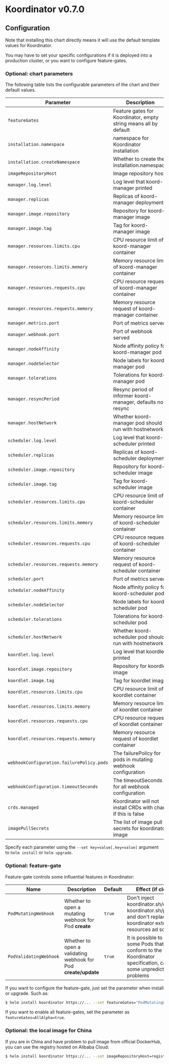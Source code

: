 # Koordinator v0.7.0

## Configuration

Note that installing this chart directly means it will use the default template values for Koordinator.

You may have to set your specific configurations if it is deployed into a production cluster, or you want to configure feature-gates.

### Optional: chart parameters

The following table lists the configurable parameters of the chart and their default values.

| Parameter                                 | Description                                                      | Default                         |
| ----------------------------------------- | ---------------------------------------------------------------- |---------------------------------|
| `featureGates`                            | Feature gates for Koordinator, empty string means all by default | ` `                             |
| `installation.namespace`                  | namespace for Koordinator installation                           | `koordinator-system`            |
| `installation.createNamespace`            | Whether to create the installation.namespace                     | `true`                          |
| `imageRepositoryHost`                     | Image repository host                                            | `ghcr.io`                       |
| `manager.log.level`                       | Log level that koord-manager printed                             | `4`                             |
| `manager.replicas`                        | Replicas of koord-manager deployment                             | `2`                             |
| `manager.image.repository`                | Repository for koord-manager image                               | `koordinatorsh/koord-manager`   |
| `manager.image.tag`                       | Tag for koord-manager image                                      | `v0.7.0`                        |
| `manager.resources.limits.cpu`            | CPU resource limit of koord-manager container                    | `1000m`                         |
| `manager.resources.limits.memory`         | Memory resource limit of koord-manager container                 | `1Gi`                           |
| `manager.resources.requests.cpu`          | CPU resource request of koord-manager container                  | `500m`                          |
| `manager.resources.requests.memory`       | Memory resource request of koord-manager container               | `256Mi`                         |
| `manager.metrics.port`                    | Port of metrics served                                           | `8080`                          |
| `manager.webhook.port`                    | Port of webhook served                                           | `9443`                          |
| `manager.nodeAffinity`                    | Node affinity policy for koord-manager pod                       | `{}`                            |
| `manager.nodeSelector`                    | Node labels for koord-manager pod                                | `{}`                            |
| `manager.tolerations`                     | Tolerations for koord-manager pod                                | `[]`                            |
| `manager.resyncPeriod`                    | Resync period of informer koord-manager, defaults no resync      | `0`                             |
| `manager.hostNetwork`                     | Whether koord-manager pod should run with hostnetwork            | `false`                         |
| `scheduler.log.level`                     | Log level that koord-scheduler printed                           | `4`                             |
| `scheduler.replicas`                      | Replicas of koord-scheduler deployment                           | `2`                             |
| `scheduler.image.repository`              | Repository for koord-scheduler image                             | `koordinatorsh/koord-scheduler` |
| `scheduler.image.tag`                     | Tag for koord-scheduler image                                    | `v0.7.0`                        |
| `scheduler.resources.limits.cpu`          | CPU resource limit of koord-scheduler container                  | `1000m`                         |
| `scheduler.resources.limits.memory`       | Memory resource limit of koord-scheduler container               | `1Gi`                           |
| `scheduler.resources.requests.cpu`        | CPU resource request of koord-scheduler container                | `500m`                          |
| `scheduler.resources.requests.memory`     | Memory resource request of koord-scheduler container             | `256Mi`                         |
| `scheduler.port`                          | Port of metrics served                                           | `10251`                         |
| `scheduler.nodeAffinity`                  | Node affinity policy for koord-scheduler pod                     | `{}`                            |
| `scheduler.nodeSelector`                  | Node labels for koord-scheduler pod                              | `{}`                            |
| `scheduler.tolerations`                   | Tolerations for koord-scheduler pod                              | `[]`                            |
| `scheduler.hostNetwork`                   | Whether koord-scheduler pod should run with hostnetwork          | `false`                         |
| `koordlet.log.level`                      | Log level that koordlet printed                                  | `4`                             |
| `koordlet.image.repository`               | Repository for koordlet image                                    | `koordinatorsh/koordlet`        |
| `koordlet.image.tag`                      | Tag for koordlet image                                           | `v0.7.0`                        |
| `koordlet.resources.limits.cpu`           | CPU resource limit of koordlet container                         | `500m`                          |
| `koordlet.resources.limits.memory`        | Memory resource limit of koordlet container                      | `256Mi`                         |
| `koordlet.resources.requests.cpu`         | CPU resource request of koordlet container                       | `0`                             |
| `koordlet.resources.requests.memory`      | Memory resource request of koordlet container                    | `0`                             |
| `webhookConfiguration.failurePolicy.pods` | The failurePolicy for pods in mutating webhook configuration     | `Ignore`                        |
| `webhookConfiguration.timeoutSeconds`     | The timeoutSeconds for all webhook configuration                 | `30`                            |
| `crds.managed`                            | Koordinator will not install CRDs with chart if this is false    | `true`                          |
| `imagePullSecrets`                        | The list of image pull secrets for koordinator image             | `false`                         |

Specify each parameter using the `--set key=value[,key=value]` argument to `helm install` or `helm upgrade`.

### Optional: feature-gate

Feature-gate controls some influential features in Koordinator:

| Name                      | Description                                                       | Default | Effect (if closed)                     |
| ------------------------- | ----------------------------------------------------------------  | ------- | -------------------------------------- |
| `PodMutatingWebhook`      | Whether to open a mutating webhook for Pod **create**             | `true`  | Don't inject koordinator.sh/qosClass, koordinator.sh/priority and don't replace koordinator extend resources ad so on |
| `PodValidatingWebhook`    | Whether to open a validating webhook for Pod **create/update**    | `true`  | It is possible to create some Pods that do not conform to the Koordinator specification, causing some unpredictable problems |


If you want to configure the feature-gate, just set the parameter when install or upgrade. Such as:

```bash
$ helm install koordinator https://... --set featureGates="PodMutatingWebhook=true\,PodValidatingWebhook=true"
```

If you want to enable all feature-gates, set the parameter as `featureGates=AllAlpha=true`.

### Optional: the local image for China

If you are in China and have problem to pull image from official DockerHub, you can use the registry hosted on Alibaba Cloud:

```bash
$ helm install koordinator https://... --set imageRepositoryHost=registry.cn-beijing.aliyuncs.com
```
